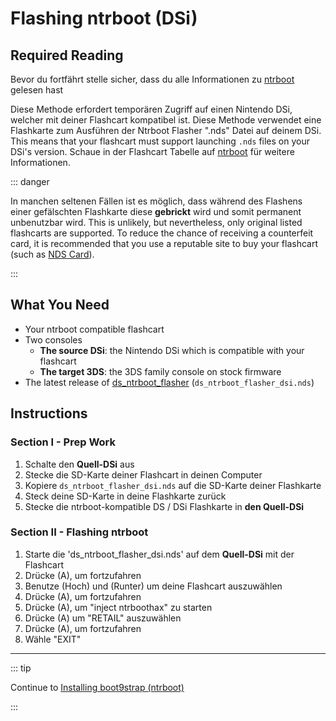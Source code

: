 # Flashing ntrboot (DSi)

## Required Reading

Bevor du fortfährt stelle sicher, dass du alle Informationen zu [ntrboot](ntrboot) gelesen hast

Diese Methode erfordert temporären Zugriff auf einen Nintendo DSi, welcher mit deiner Flashcart kompatibel ist. Diese Methode verwendet eine Flashkarte zum Ausführen der Ntrboot Flasher ".nds" Datei auf deinem DSi. This means that your flashcart must support launching `.nds` files on your DSi's version. Schaue in der Flashcart Tabelle auf [ntrboot](ntrboot) für weitere Informationen.

::: danger

In manchen seltenen Fällen ist es möglich, dass während des Flashens einer gefälschten Flashkarte diese **gebrickt** wird und somit permanent unbenutzbar wird. This is unlikely, but nevertheless, only original listed flashcarts are supported. To reduce the chance of receiving a counterfeit card, it is recommended that you use a reputable site to buy your flashcart (such as [NDS Card](https://www.nds-card.com/)).

:::

## What You Need

- Your ntrboot compatible flashcart
- Two consoles
    - **The source DSi**: the Nintendo DSi which is compatible with your flashcart
    - **The target 3DS**: the 3DS family console on stock firmware
- The latest release of [ds_ntrboot_flasher](https://github.com/ntrteam/ds_ntrboot_flasher/releases/latest) (`ds_ntrboot_flasher_dsi.nds`)

## Instructions

### Section I - Prep Work

1. Schalte den **Quell-DSi** aus
2. Stecke die SD-Karte deiner Flashcart in deinen Computer
3. Kopiere `ds_ntrboot_flasher_dsi.nds` auf die SD-Karte deiner Flashkarte
4. Steck deine SD-Karte in deine Flashkarte zurück
5. Stecke die ntrboot-kompatible DS / DSi Flashkarte in **den Quell-DSi**

### Section II - Flashing ntrboot

1. Starte die 'ds_ntrboot_flasher_dsi.nds' auf dem **Quell-DSi** mit der Flashcart
2. Drücke (A), um fortzufahren
3. Benutze (Hoch) und (Runter) um deine Flashcart auszuwählen
4. Drücke (A), um fortzufahren
5. Drücke (A), um "inject ntrboothax" zu starten
6. Drücke (A) um "RETAIL" auszuwählen
7. Drücke (A), um fortzufahren
8. Wähle "EXIT"

___

::: tip

Continue to [Installing boot9strap (ntrboot)](installing-boot9strap-\(ntrboot\))

:::
